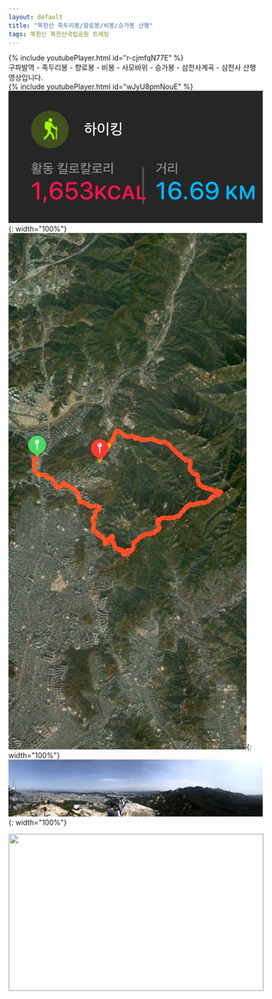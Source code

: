 ```yaml
---
layout: default
title: "북한산 족두리봉/향로봉/비봉/승가봉 산행"
tags: 북한산 북한산국립공원 트레킹
---
```


{% include youtubePlayer.html id="r-cjmfqN77E" %}
<br/>
구파발역 - 족두리봉 - 향로봉 - 비봉 - 사모바위 - 승가봉 - 삼천사계곡 - 삼천사 산행 영상입니다.<br/>
{% include youtubePlayer.html id="wJyU8pmNouE" %}<br/> 
![산행정보](/images/2022-06-11-북한산-산행/20220611_1.jpg){: width="100%"}<br/>
![산행루트](/images/2022-06-11-북한산-산행/20220611_2.jpg){: width="100%"}<br/>
![산행사진](/images/2022-06-11-북한산-산행/20220611_3.jpg){: width="100%"}<br/>

<a href="http://kko.to/7wUbsSB0y" target="_blank"><img width="504" height="310" src="https://map2.daum.net/map/mapservice?FORMAT=PNG&SCALE=20&MX=488052&MY=1147593&S=0&IW=504&IH=310&LANG=0&COORDSTM=WCONGNAMUL&logo=kakao_logo" style="border:1px solid #ccc"></a>
